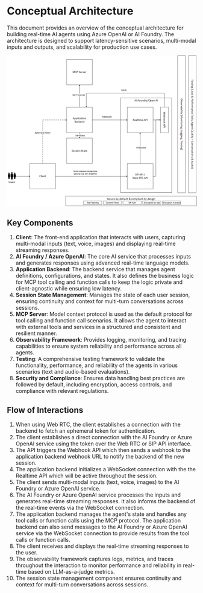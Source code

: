 # Conceptual Architecture

This document provides an overview of the conceptual architecture for building real-time AI agents using Azure OpenAI or AI Foundry. The architecture is designed to support latency-sensitive scenarios, multi-modal inputs and outputs, and scalability for production use cases.

![Conceptual Architecture Diagram](/docs/images/architecture-conceptual.png)

## Key Components

1. **Client**: The front-end application that interacts with users, capturing multi-modal inputs (text, voice, images) and displaying real-time streaming responses.
2. **AI Foundry / Azure OpenAI**: The core AI service that processes inputs and generates responses using advanced real-time language models.
3. **Application Backend**: The backend service that manages agent definitions, configurations, and states. It also defines the business logic for MCP tool calling and function calls to keep the logic private and client-agnostic while ensuring low latency.
5. **Session State Management**: Manages the state of each user session, ensuring continuity and context for multi-turn conversations across sessions.
6. **MCP Server**: Model context protocol is used as the default protocol for tool calling and function call scenarios. It allows the agent to interact with external tools and services in a structured and consistent and resilient manner.
7. **Observability Framework**: Provides logging, monitoring, and tracing capabilities to ensure system reliability and performance across all agents.
8. **Testing**: A comprehensive testing framework to validate the functionality, performance, and reliability of the agents in various scenarios (text and audio-based evaluations).
9. **Security and Compliance**: Ensures data handling best practices are followed by default, including encryption, access controls, and compliance with relevant regulations.

## Flow of Interactions

1. When using Web RTC, the client establishes a connection with the backend to fetch an ephemeral token for authentication.
2. The client establishes a direct connection with the AI Foundry or Azure OpenAI service using the token over the Web RTC or SIP API interface.
3.  The API triggers the Webhook API which then sends a webhook to the application backend webhook URL to notify the backend of the new session.
4. The application backend initializes a WebSocket connection with the the Realtime API which will be active throughout the session.
5. The client sends multi-modal inputs (text, voice, images) to the AI Foundry or Azure OpenAI service.
6. The AI Foundry or Azure OpenAI service processes the inputs and generates real-time streaming responses. It also informs the backend of the real-time events via the WebSocket connection.
7. The application backend manages the agent's state and handles any tool calls or function calls using the MCP protocol. The application backend can also send messages to the AI Foundry or Azure OpenAI service via the WebSocket connection to provide results from the tool calls or function calls.
8. The client receives and displays the real-time streaming responses to the user.
9. The observability framework captures logs, metrics, and traces throughout the interaction to monitor performance and reliability in real-time based on LLM-as-a-judge metrics.
10. The session state management component ensures continuity and context for multi-turn conversations across sessions.
